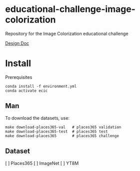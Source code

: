 # educational-challenge-image-colorization
Repository for the Image Colorization educational challenge

[Design Doc](https://docs.google.com/document/d/17VUIxKiboVio2z4lAwyfoOgkg9ZY6plyWNpXFOLRD58/edit?usp=sharing)

# Install

Prerequisites

```
conda install -f environment.yml
conda activate ecic
```

## Man

To download the datasets, use:

```
make download-places365-val   # places365 validation
make download-places365-test  # places365 test
make download-places365       # places365 challenge
```

## Dataset

[ ] Places365
[ ] ImageNet
[ ] YT8M


